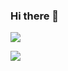 ### Hi there 👋

![](https://github-readme-stats.vercel.app/api/top-langs/?username=MohamadElhadidy&layout=compact&langs_count=12)

![](https://github-readme-stats.vercel.app/api?username=MohamadElhadidy&show_icons=true&theme=radical)
<!--
**MohamadElhadidy/MohamadElhadidy** is a ✨ _special_ ✨ repository because its `README.md` (this file) appears on your GitHub profile.

Here are some ideas to get you started:

- 🔭 I’m currently working on ...
- 🌱 I’m currently learning ..
- 👯 I’m looking to collaborate on ...
- 🤔 I’m looking for help with ...
- 💬 Ask me about ...
- 📫 How to reach me: ...
- 😄 Pronouns: ...
- ⚡ Fun fact: ...
-->



